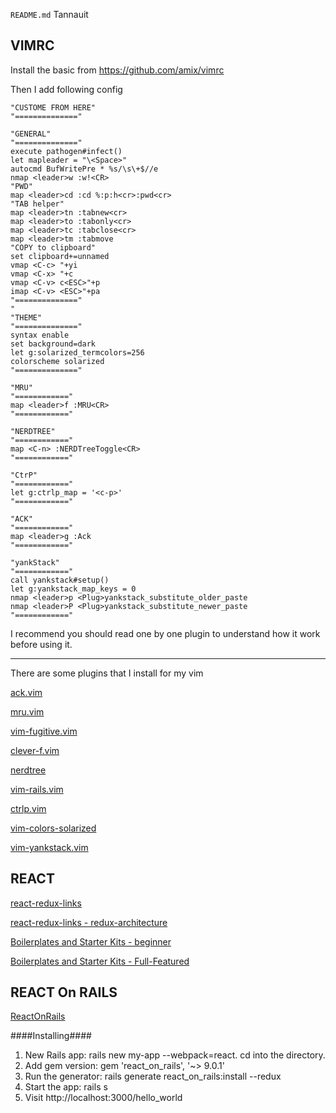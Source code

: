 `README.md` Tannauit

## VIMRC ##
Install the basic from https://github.com/amix/vimrc

Then I add following config

	"CUSTOME FROM HERE"
	"=============="
	
	"GENERAL"
	"=============="
	execute pathogen#infect()
	let mapleader = "\<Space>"
	autocmd BufWritePre * %s/\s\+$//e
	nmap <leader>w :w!<CR>
	"PWD"
	map <leader>cd :cd %:p:h<cr>:pwd<cr>
	"TAB helper"
	map <leader>tn :tabnew<cr>
	map <leader>to :tabonly<cr>
	map <leader>tc :tabclose<cr>
	map <leader>tm :tabmove
	"COPY to clipboard"
	set clipboard+=unnamed
	vmap <C-c> "+yi
	vmap <C-x> "+c
	vmap <C-v> c<ESC>"+p
	imap <C-v> <ESC>"+pa
	"=============="
	"
	"THEME"
	"=============="
	syntax enable
	set background=dark
	let g:solarized_termcolors=256
	colorscheme solarized
	"=============="
	
	"MRU"
	"============"
	map <leader>f :MRU<CR>
	"============"
	
	"NERDTREE"
	"============"
	map <C-n> :NERDTreeToggle<CR>
	"============"
	
	"CtrP"
	"============"
	let g:ctrlp_map = '<c-p>'
	"============"
	
	"ACK"
	"============"
	map <leader>g :Ack
	"============"
	
	"yankStack"
	"============"
	call yankstack#setup()
	let g:yankstack_map_keys = 0
	nmap <leader>p <Plug>yankstack_substitute_older_paste
	nmap <leader>P <Plug>yankstack_substitute_newer_paste
	"============"

I recommend you should read one by one plugin to understand how it work before using it.

---
There are some plugins that I install for my vim

[ack.vim](https://github.com/mileszs/ack.vim)

[mru.vim](https://github.com/vim-scripts/mru.vim)

[vim-fugitive.vim](https://github.com/tpope/vim-fugitive)

[clever-f.vim](https://github.com/rhysd/clever-f.vim)

[nerdtree](https://github.com/scrooloose/nerdtree)

[vim-rails.vim](https://github.com/tpope/vim-rails)

[ctrlp.vim](https://kien.github.com/ctrlp.vim)

[vim-colors-solarized](https://github.com/altercation/vim-colors-solarized)

[vim-yankstack.vim](https://github.com/maxbrunsfeld/vim-yankstack)

## REACT ##

[react-redux-links](https://github.com/markerikson/react-redux-links)

[react-redux-links - redux-architecture](https://github.com/markerikson/react-redux-links/blob/master/redux-architecture.md)

[Boilerplates and Starter Kits - beginner](https://github.com/facebookincubator/create-react-app)

[Boilerplates and Starter Kits - Full-Featured](https://github.com/davezuko/react-redux-starter-kit)



## REACT On RAILS ##

[ReactOnRails](https://github.com/shakacode/react_on_rails)

####Installing####


1. New Rails app: rails new my-app --webpack=react. cd into the directory.
2. Add gem version: gem 'react_on_rails', '~> 9.0.1'
3. Run the generator: rails generate react_on_rails:install --redux
4. Start the app: rails s
5. Visit http://localhost:3000/hello_world
